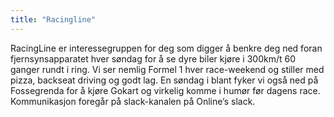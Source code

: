 ```yaml
---
title: "Racingline"
---
```


RacingLine er interessegruppen for deg som digger å benkre deg ned foran fjernsynsapparatet hver søndag for å se dyre biler kjøre i 300km/t 60 ganger rundt i ring. Vi ser nemlig Formel 1 hver race-weekend og stiller med pizza, backseat driving og godt lag. En søndag i blant fyker vi også ned på Fossegrenda for å kjøre Gokart og virkelig komme i humør før dagens race. Kommunikasjon foregår på slack-kanalen på Online’s slack.